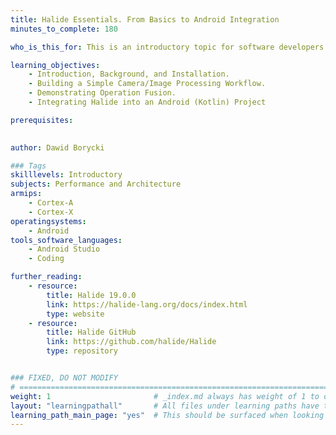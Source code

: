 ```yaml
---
title: Halide Essentials. From Basics to Android Integration
minutes_to_complete: 180

who_is_this_for: This is an introductory topic for software developers interested in learning how to use Halide for image processing. 

learning_objectives:
    - Introduction, Background, and Installation.
    - Building a Simple Camera/Image Processing Workflow.
    - Demonstrating Operation Fusion.
    - Integrating Halide into an Android (Kotlin) Project

prerequisites:
    

author: Dawid Borycki

### Tags
skilllevels: Introductory
subjects: Performance and Architecture
armips:
    - Cortex-A
    - Cortex-X
operatingsystems:
    - Android
tools_software_languages:
    - Android Studio
    - Coding

further_reading:
    - resource:
        title: Halide 19.0.0
        link: https://halide-lang.org/docs/index.html
        type: website
    - resource:
        title: Halide GitHub
        link: https://github.com/halide/Halide
        type: repository  


### FIXED, DO NOT MODIFY
# ================================================================================
weight: 1                       # _index.md always has weight of 1 to order correctly
layout: "learningpathall"       # All files under learning paths have this same wrapper
learning_path_main_page: "yes"  # This should be surfaced when looking for related content. Only set for _index.md of learning path content.
---
```


